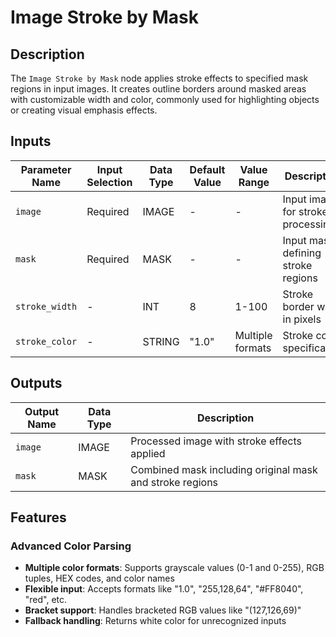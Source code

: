 # Image Stroke by Mask

## Description
The `Image Stroke by Mask` node applies stroke effects to specified mask regions in input images. It creates outline borders around masked areas with customizable width and color, commonly used for highlighting objects or creating visual emphasis effects.

## Inputs

| Parameter Name | Input Selection | Data Type | Default Value | Value Range | Description |
| -------------- | --------------- | --------- | ------------- | ----------- | ----------- |
| `image` | Required | IMAGE | - | - | Input image for stroke processing |
| `mask` | Required | MASK | - | - | Input mask defining stroke regions |
| `stroke_width` | - | INT | 8 | 1-100 | Stroke border width in pixels |
| `stroke_color` | - | STRING | "1.0" | Multiple formats | Stroke color specification |

## Outputs

| Output Name | Data Type | Description |
|-------------|-----------|-------------|
| `image` | IMAGE | Processed image with stroke effects applied |
| `mask` | MASK | Combined mask including original mask and stroke regions |

## Features

### Advanced Color Parsing
- **Multiple color formats**: Supports grayscale values (0-1 and 0-255), RGB tuples, HEX codes, and color names
- **Flexible input**: Accepts formats like "1.0", "255,128,64", "#FF8040", "red", etc.
- **Bracket support**: Handles bracketed RGB values like "(127,126,69)"
- **Fallback handling**: Returns white color for unrecognized inputs